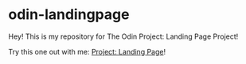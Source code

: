 # odin-landingpage
Hey! This is my repository for The Odin Project: Landing Page Project! 

Try this one out with me: [Project: Landing Page](https://www.theodinproject.com/lessons/foundations-landing-page)!
